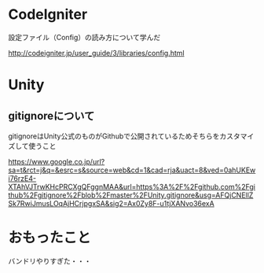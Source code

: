 # CodeIgniter

設定ファイル（Config）の読み方について学んだ

http://codeigniter.jp/user_guide/3/libraries/config.html

# Unity

## gitignoreについて

gitignoreはUnity公式のものがGithubで公開されているためそちらをカスタマイズして使うこと

https://www.google.co.jp/url?sa=t&rct=j&q=&esrc=s&source=web&cd=1&cad=rja&uact=8&ved=0ahUKEwi76rzE4-XTAhVJTrwKHcPRCXgQFggnMAA&url=https%3A%2F%2Fgithub.com%2Fgithub%2Fgitignore%2Fblob%2Fmaster%2FUnity.gitignore&usg=AFQjCNEllZSk7RwiJmusLOqAjHCrjpgxSA&sig2=Ax0Zy8F-u1tjXANvo36exA

# おもったこと
バンドリやりすぎた・・・